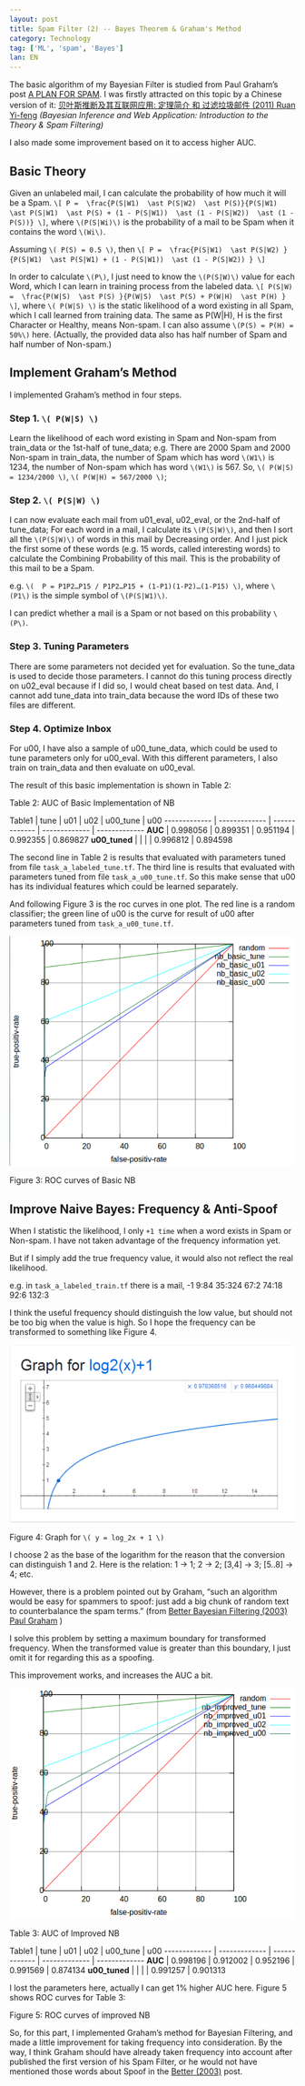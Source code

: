 ```yaml
---
layout: post
title: Spam Filter (2) -- Bayes Theorem & Graham's Method
category: Technology
tag: ['ML', 'spam', 'Bayes']
lan: EN
---
```


The basic algorithm of my Bayesian Filter is studied from Paul Graham’s post [A PLAN FOR SPAM](http://paulgraham.com/spam.html). I was firstly attracted on this topic by a Chinese version of it: [贝叶斯推断及其互联网应用: 定理简介 和 过滤垃圾邮件 (2011) Ruan Yi-feng](http://www.ruanyifeng.com/blog/2011/08/bayesian_inference_part_two.html) <i>(Bayesian Inference and Web Application: Introduction to the Theory & Spam Filtering)</i>

<!--preview-->

I also made some improvement based on it to access higher AUC.

## Basic Theory

Given an unlabeled mail, I can calculate the probability of how much it will be a Spam. `\[ P =  \frac{P(S|W1)  \ast P(S|W2)  \ast P(S)}{P(S|W1)  \ast P(S|W1)  \ast P(S) + (1 - P(S|W1))  \ast (1 - P(S|W2))  \ast (1 - P(S))} \]`, where `\(P(S|Wi)\)` is the probability of a mail to be Spam when it contains the word `\(Wi\)`.

Assuming `\( P(S) = 0.5 \)`, then `\[ P =  \frac{P(S|W1)  \ast P(S|W2) }{P(S|W1)  \ast P(S|W1) + (1 - P(S|W1))  \ast (1 - P(S|W2)) } \]`

In order to calculate `\(P\)`, I just need to know the `\(P(S|W)\)` value for each Word, which I can learn in training process from the labeled data.
`\[ P(S|W) =  \frac{P(W|S)  \ast P(S) }{P(W|S)  \ast P(S) + P(W|H)  \ast P(H) } \]`, where `\( P(W|S) \)` is the static likelihood of a word existing in all Spam, which I call learned from training data. The same as P(W|H), H is the first Character or Healthy, means Non-spam. I can also assume `\(P(S) = P(H) = 50%\)` here. (Actually, the provided data also has half  number of Spam and half number of Non-spam.)

## Implement Graham’s Method

I implemented Graham’s method in four steps.

### Step 1. `\( P(W|S) \)`

Learn the likelihood of each word existing in Spam and Non-spam from train_data or the 1st-half of tune_data;
e.g. There are 2000 Spam and 2000 Non-spam in train_data, the number of Spam which has word `\(W1\)` is 1234, the number of Non-spam which has word `\(W1\)` is 567. So, `\( P(W|S) = 1234/2000 \)`, `\( P(W|H) = 567/2000 \)`;

### Step 2. `\( P(S|W) \)`

I can now evaluate each mail from u01_eval, u02_eval, or the 2nd-half of tune_data; 
For each word in a mail, I calculate its `\(P(S|W)\)`, and then I sort all the `\(P(S|W)\)` of words in this mail by Decreasing order. And I just pick the first some of these words (e.g. 15 words, called interesting words) to calculate the Combining Probability of this mail. This is the probability of this mail to be a Spam. 

e.g. `\(  P = P1P2…P15 / P1P2…P15 + (1-P1)(1-P2)…(1-P15) \)`, where `\(P1\)` is the simple symbol of `\(P(S|W1)\)`.

I can predict whether a mail is a Spam or not based on this probability `\(P\)`.

### Step 3. Tuning Parameters

There are some parameters not decided yet for evaluation. So the tune_data is used to decide those parameters. I cannot do this tuning process directly on u02_eval because if I did so, I would cheat based on test data. And, I cannot add tune_data into train_data because the word IDs of these two files are different.

### Step 4. Optimize Inbox

For u00, I have also a sample of u00_tune_data, which could be used to tune parameters only for u00_eval. With this different parameters, I also train on train_data and then evaluate on u00_eval.

The result of this basic implementation is shown in Table 2:

<span class="pic">Table 2: AUC of Basic Implementation of NB</span>

  Table1 | tune | u01 | u02 | u00_tune | u00
  ------------- | ------------- |  ------------- | ------------- | ------------- 
  __AUC__  | 0.998056  |  0.899351  | 0.951194  | 0.992355  |  0.869827
  __u00_tuned__ | | | | 0.996812 | 0.894598


The second line in Table 2 is results that evaluated with parameters tuned from file `task_a_labeled_tune.tf`. The third line is results that evaluated with parameters tuned from file `task_a_u00_tune.tf`. So this make sense that u00 has its individual features which could be learned separately.

And following Figure 3 is the roc curves in one plot. The red line is a random classifier; the green line of u00 is the curve for result of u00 after parameters tuned from `task_a_u00_tune.tf`.

![ROC Basic Bayes](/images/spam-filter/roc_nb_basic.png)

<span class="pic">Figure 3: ROC curves of Basic NB</span>

## Improve Naive Bayes: Frequency & Anti-Spoof

When I statistic the likelihood, I only `+1 time` when a word exists in Spam or Non-spam. I have not taken advantage of the frequency information yet.

But if I simply add the true frequency value, it would also not reflect the real likelihood.

e.g. in `task_a_labeled_train.tf` there is a mail, -1 9:84 35:324 67:2 74:18 92:6 132:3

I think the useful frequency should distinguish the low value, but should not be too big when the value is high.
So I hope the frequency can be transformed to something like Figure 4. 

![y = log_2(x) + 1](/images/spam-filter/log_2_x_add1.png)

<span class="pic">Figure 4: Graph for `\( y = log_2⁡x + 1 \)`</span>

I choose 2 as the base of the logarithm for the reason that the conversion can distinguish 1 and 2. Here is the relation: 1 -> 1; 2 -> 2; [3,4] -> 3; [5..8] -> 4; etc.

However, there is a problem pointed out by Graham, “such an algorithm would be easy for spammers to spoof: just add a big chunk of random text to counterbalance the spam terms.” (from [Better Bayesian Filtering (2003) Paul Graham](10) )

I solve this problem by setting a maximum boundary for transformed frequency. When the transformed value is greater than this boundary, I just omit it for regarding this as a spoofing.

This improvement works, and increases the AUC a bit.

![ROC Improved Bayes](/images/spam-filter/roc_nb_improved.png)

<span class="pic">Table 3: AUC of Improved NB</span>

  Table1 | tune | u01 | u02 | u00_tune | u00
  ------------- | ------------- |  ------------- | ------------- | ------------- 
  __AUC__  | 0.998196  |  0.912002  | 0.952196  | 0.991569  |  0.874134
  __u00_tuned__ | | | | 0.991257 | 0.901313

I lost the parameters here, actually I can get 1% higher AUC here.
Figure 5 shows ROC curves for Table 3:

<span class="pic">Figure 5: ROC curves of improved NB</span>

So, for this part, I implemented Graham’s method for Bayesian Filtering, and made a little improvement for taking frequency into consideration. By the way, I think Graham should have already taken frequency into account after published the first version of his Spam Filter, or he would not have mentioned those words about Spoof in the [Better (2003)](10) post.

[10]: http://www.paulgraham.com/better.html